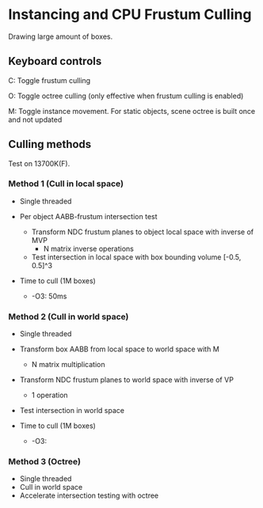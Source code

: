 # Instancing and CPU Frustum Culling

Drawing large amount of boxes.

## Keyboard controls

C: Toggle frustum culling

O: Toggle octree culling (only effective when frustum culling is enabled)

M: Toggle instance movement. For static objects, scene octree is built once and not updated

## Culling methods

Test on 13700K(F).

### Method 1 (Cull in local space)

- Single threaded
- Per object AABB-frustum intersection test
  - Transform NDC frustum planes to object local space with inverse of MVP
    - N matrix inverse operations
  - Test intersection in local space with box bounding volume [-0.5, 0.5]^3

- Time to cull (1M boxes)
  - -O3: 50ms

### Method 2 (Cull in world space)

- Single threaded
- Transform box AABB from local space to world space with M
  - N matrix multiplication
- Transform NDC frustum planes to world space with inverse of VP
  - 1 operation
- Test intersection in world space

- Time to cull (1M boxes)
  - -O3:

### Method 3 (Octree)

- Single threaded
- Cull in world space
- Accelerate intersection testing with octree
